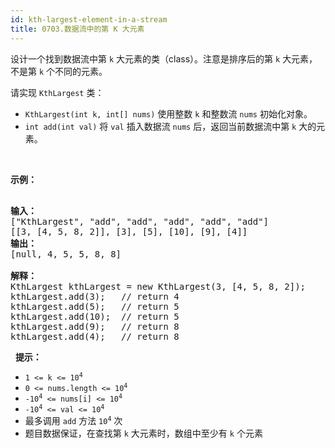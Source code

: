 ```yaml
---
id: kth-largest-element-in-a-stream
title: 0703.数据流中的第 K 大元素
---
```

设计一个找到数据流中第 <code>k</code> 大元素的类（class）。注意是排序后的第 <code>k</code> 大元素，不是第 <code>k</code> 个不同的元素。

请实现 <code>KthLargest</code> 类：


- <code>KthLargest(int k, int[] nums)</code> 使用整数 <code>k</code> 和整数流 <code>nums</code> 初始化对象。
- <code>int add(int val)</code> 将 <code>val</code> 插入数据流 <code>nums</code> 后，返回当前数据流中第 <code>k</code> 大的元素。

 

**示例：**


<pre><br/><strong>输入：</strong><br/>[&#34;KthLargest&#34;, &#34;add&#34;, &#34;add&#34;, &#34;add&#34;, &#34;add&#34;, &#34;add&#34;]<br/>[[3, [4, 5, 8, 2]], [3], [5], [10], [9], [4]]<br/><strong>输出：</strong><br/>[null, 4, 5, 5, 8, 8]<br/><br/><strong>解释：</strong><br/>KthLargest kthLargest = new KthLargest(3, [4, 5, 8, 2]);<br/>kthLargest.add(3);   // return 4<br/>kthLargest.add(5);   // return 5<br/>kthLargest.add(10);  // return 5<br/>kthLargest.add(9);   // return 8<br/>kthLargest.add(4);   // return 8<br/></pre>

 
**提示：**

- <code>1 &lt;= k &lt;= 10<sup>4</sup></code>
- <code>0 &lt;= nums.length &lt;= 10<sup>4</sup></code>
- <code>-10<sup>4</sup> &lt;= nums[i] &lt;= 10<sup>4</sup></code>
- <code>-10<sup>4</sup> &lt;= val &lt;= 10<sup>4</sup></code>
- 最多调用 <code>add</code> 方法 <code>10<sup>4</sup></code> 次
- 题目数据保证，在查找第 <code>k</code> 大元素时，数组中至少有 <code>k</code> 个元素

